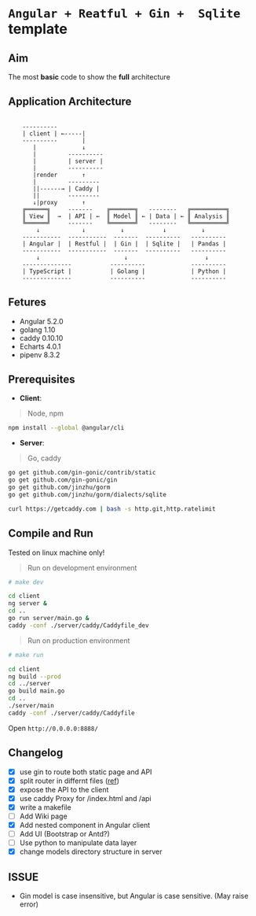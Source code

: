 # `Angular + Reatful + Gin +  Sqlite` template

## Aim

The most **basic** code to show the **full** architecture

## Application Architecture

```diagram

    ----------
    | client | ←-----|
    ----------       |
       |             ↓
       |         ----------
       |         | server |
       |         ----------
       |render       ↑
       |         ---------
       ||------→ | Caddy |
       ||        ---------
       ↓|proxy       ↑
    ╔══════╗     -------    ╔═══════╗   --------   ╔══════════╗
    ║ View ║  →  | API | ←  ║ Model ║ ← | Data | ← ║ Analysis ║
    ╚══════╝     -------    ╚═══════╝   --------   ╚══════════╝
        ↓            ↓          ↓           ↓          ↓
    -----------  -----------  -------  ----------   ----------
    | Angular |  | Restful |  | Gin |  | Sqlite |   | Pandas |
    -----------  -----------  -------  ----------   ----------
        ↓                        ↓                      ↓
    --------------           ----------             ----------
    | TypeScript |           | Golang |             | Python |
    --------------           ----------             ----------

```
## Fetures

- Angular 5.2.0
- golang 1.10
- caddy 0.10.10
- Echarts 4.0.1
- pipenv 8.3.2

## Prerequisites

- **Client**:

> Node, npm

```bash
npm install --global @angular/cli
```

- **Server**:

> Go, caddy

```bash
go get github.com/gin-gonic/contrib/static
go get github.com/gin-gonic/gin
go get github.com/jinzhu/gorm
go get github.com/jinzhu/gorm/dialects/sqlite
```

```bash
curl https://getcaddy.com | bash -s http.git,http.ratelimit
```

## Compile and Run

Tested on linux machine only!

> Run on development environment

```bash
# make dev

cd client
ng server &
cd ..
go run server/main.go &
caddy -conf ./server/caddy/Caddyfile_dev
```

> Run on production environment

```bash
# make run

cd client
ng build --prod
cd ../server
go build main.go
cd ..
./server/main
caddy -conf ./server/caddy/Caddyfile
```

Open `http://0.0.0.0:8888/`

## Changelog

- [x] use gin to route both static page and API
- [x] split router in differnt files ([ref](https://stackoverflow.com/questions/47115731/how-to-split-my-resources-into-multiply-files))
- [x] expose the API to the client
- [x] use caddy Proxy for /index.html and /api
- [x] write a makefile
- [ ] Add Wiki page
- [x] Add nested component in Angular client
- [ ] Add UI (Bootstrap or Antd?)
- [ ] Use python to manipulate data layer
- [x] change models directory structure in server

## ISSUE

- Gin model is case insensitive, but Angular is case sensitive. (May raise error)

